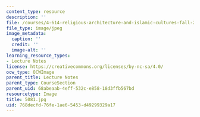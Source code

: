 ```yaml
---
content_type: resource
description: ''
file: /courses/4-614-religious-architecture-and-islamic-cultures-fall-2002/768decfd76fe1ae65453d49299329a17_5081.jpg
file_type: image/jpeg
image_metadata:
  caption: ''
  credit: ''
  image-alt: ''
learning_resource_types:
- Lecture Notes
license: https://creativecommons.org/licenses/by-nc-sa/4.0/
ocw_type: OCWImage
parent_title: Lecture Notes
parent_type: CourseSection
parent_uid: 68abeaab-4eff-532c-e858-18d3ffb567bd
resourcetype: Image
title: 5081.jpg
uid: 768decfd-76fe-1ae6-5453-d49299329a17
---
```

